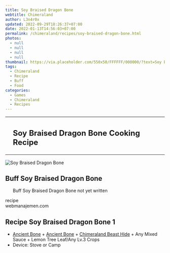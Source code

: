 ```yaml
---
title: Soy Braised Dragon Bone
webtitle: Chimeraland
author: L3n4r0x
updated: 2022-09-29T18:26:37+07:00
date: 2022-01-13T14:56:03+07:00
permalink: /chimeraland/recipes/soy-braised-dragon-bone.html
photos:
  - null
  - null
  - null
  - null
thumbnail: https://via.placeholder.com/550x50/FFFFFF/000000/?text=Soy Braised Dragon Bone
tags:
  - Chimeraland
  - Recipe
  - Buff
  - Food
categories:
  - Games
  - Chimeraland
  - Recipes
---
```


<section id="bootstrap-wrapper"><link rel="stylesheet" href="https://cdn.statically.io/gh/dimaslanjaka/Web-Manajemen/40ac3225/css/bootstrap-4.5-wrapper.css"/><div class="row mb-2"><div class="col-md-12 mb-2"><table class="table" id="post-info"><tbody><tr><td></td><td><h1 class="fs-5">Soy Braised Dragon Bone Cooking Recipe</h1></td></tr></tbody></table></div></div><div class="card mb-2"><div class="row g-0"><div class="col-sm-4 position-relative mb-2"><img src="https://via.placeholder.com/600" class="card-img fit-cover w-100 h-100" alt="Soy Braised Dragon Bone" data-fancybox="true"/></div><div class="col-sm-8 mb-2"><div class="card-body"><h2 class="card-title fs-5">Buff Soy Braised Dragon Bone</h2><div class="card-text"><ul>Buff Soy Braised Dragon Bone not yet written</ul></div><span class="badge rounded-pill bg-dark">recipe</span></div><div class="card-footer text-end text-muted">webmanajemen.com</div></div></div></div><div class="row mb-2"><div class="col-12 col-lg-6 recipe-item mb-2"><div class="card"><div class="card-body"><h2 class="card-title fs-5">Recipe Soy Braised Dragon Bone 1</h2><div class="card-text"><ul><li><a class="text-decoration-none" href="/chimeraland/materials/ancient-bone.html">Ancient Bone</a><span> + </span><a class="text-decoration-none" href="/chimeraland/materials/ancient-bone.html">Ancient Bone</a><span> + </span><a class="text-decoration-none" href="/chimeraland/materials/chimeraland-beast-hide.html">Chimeraland Beast Hide</a><span> + </span>Any Mixed Sauce<span> + </span>Lemon Tree Leaf/Any Lv.3 Crops</li><li>Device: Stove or Camp</li></ul></div></div></div></div></div></section>